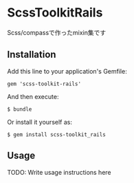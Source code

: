 # ScssToolkitRails

Scss/compassで作ったmixin集です

## Installation

Add this line to your application's Gemfile:

    gem 'scss-toolkit-rails'

And then execute:

    $ bundle

Or install it yourself as:

    $ gem install scss-toolkit_rails

## Usage

TODO: Write usage instructions here
